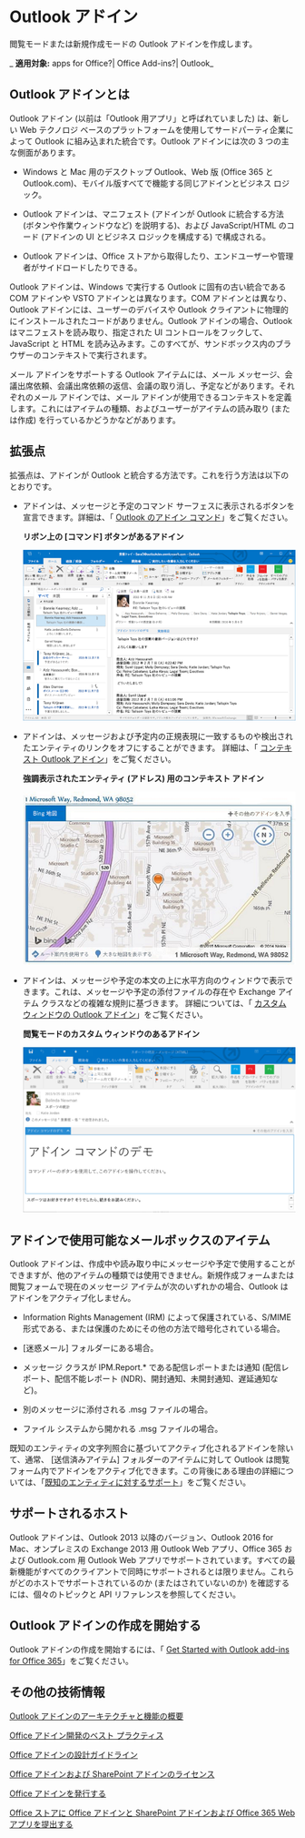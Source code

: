 
# Outlook アドイン
閲覧モードまたは新規作成モードの Outlook アドインを作成します。

 _ **適用対象:** apps for Office?| Office Add-ins?| Outlook_


## Outlook アドインとは


Outlook アドイン (以前は「Outlook 用アプリ」と呼ばれていました) は、新しい Web テクノロジ ベースのプラットフォームを使用してサードパーティ企業によって Outlook に組み込まれた統合です。Outlook アドインには次の 3 つの主な側面があります。


- Windows と Mac 用のデスクトップ Outlook、Web 版 (Office 365 と Outlook.com)、モバイル版すべてで機能する同じアドインとビジネス ロジック。
    
- Outlook アドインは、マニフェスト (アドインが Outlook に統合する方法 (ボタンや作業ウィンドウなど) を説明する)、および JavaScript/HTML のコード (アドインの UI とビジネス ロジックを構成する) で構成される。
    
- Outlook アドインは、Office ストアから取得したり、エンドユーザーや管理者がサイドロードしたりできる。
    
Outlook アドインは、Windows で実行する Outlook に固有の古い統合である COM アドインや VSTO アドインとは異なります。COM アドインとは異なり、Outlook アドインには、ユーザーのデバイスや Outlook クライアントに物理的にインストールされたコードがありません。Outlook アドインの場合、Outlook はマニフェストを読み取り、指定された UI コントロールをフックして、JavaScript と HTML を読み込みます。このすべてが、サンドボックス内のブラウザーのコンテキストで実行されます。

メール アドインをサポートする Outlook アイテムには、メール メッセージ、会議出席依頼、会議出席依頼の返信、会議の取り消し、予定などがあります。それぞれのメール アドインでは、メール アドインが使用できるコンテキストを定義します。これにはアイテムの種類、およびユーザーがアイテムの読み取り (または作成) を行っているかどうかなどがあります。


## 拡張点


拡張点は、アドインが Outlook と統合する方法です。これを行う方法は以下のとおりです。


- アドインは、メッセージと予定のコマンド サーフェスに表示されるボタンを宣言できます。詳細は、「 [Outlook のアドイン コマンド](../outlook/add-in-commands-for-outlook.md)」をご覧ください。
    
    **リボン上の [コマンド] ボタンがあるアドイン**

    ![アドイン コマンドの UI なし図形](../../images/41e46a9c-19ec-4ccc-98e6-a227283623d1.png)

- アドインは、メッセージおよび予定内の正規表現に一致するものや検出されたエンティティのリンクをオフにすることができます。 詳細は、「 [コンテキスト Outlook アドイン](../outlook/contextual-outlook-add-ins.md)」をご覧ください。
    
    **強調表示されたエンティティ (アドレス) 用のコンテキスト アドイン**

    ![カード内のコンテキスト アプリを示します](../../images/59bcabc2-7cb0-4b9b-bb9f-06089dca9c31.png)

- アドインは、メッセージや予定の本文の上に水平方向のウィンドウで表示できます。これは、メッセージや予定の添付ファイルの存在や Exchange アイテム クラスなどの複雑な規則に基づきます。 詳細については、「 [カスタム ウィンドウの Outlook アドイン](../outlook/custom-pane-outlook-add-ins.md)」をご覧ください。
    
    **閲覧モードのカスタム ウィンドウのあるアドイン**

    ![メッセージ閲覧フォームにカスタム ウィンドウが表示されています。](../../images/c585ab0a-6c33-42d0-a20f-5deb8b54f480.png)


## アドインで使用可能なメールボックスのアイテム


Outlook アドインは、作成中や読み取り中にメッセージや予定で使用することができますが、他のアイテムの種類では使用できません。新規作成フォームまたは閲覧フォームで現在のメッセージ アイテムが次のいずれかの場合、Outlook はアドインをアクティブ化しません。


- Information Rights Management (IRM) によって保護されている、S/MIME 形式である、または保護のためにその他の方法で暗号化されている場合。
    
- [迷惑メール] フォルダーにある場合。
    
- メッセージ クラスが IPM.Report.* である配信レポートまたは通知 (配信レポート、配信不能レポート (NDR)、開封通知、未開封通知、遅延通知など)。
    
- 別のメッセージに添付される .msg ファイルの場合。
    
- ファイル システムから開かれる .msg ファイルの場合。
    
既知のエンティティの文字列照合に基づいてアクティブ化されるアドインを除いて、通常、 [送信済みアイテム] フォルダーのアイテムに対して Outlook は閲覧フォーム内でアドインをアクティブ化できます。この背後にある理由の詳細については、「[既知のエンティティに対するサポート](match-strings-in-an-item-as-well-known-entities.md)」をご覧ください。


## サポートされるホスト


Outlook アドインは、Outlook 2013 以降のバージョン、Outlook 2016 for Mac、オンプレミスの Exchange 2013 用 Outlook Web アプリ、Office 365 および Outlook.com 用 Outlook Web アプリでサポートされています。すべての最新機能がすべてのクライアントで同時にサポートされるとは限りません。これらがどのホストでサポートされているのか (またはされていないのか) を確認するには、個々のトピックと API リファレンスを参照してください。


## Outlook アドインの作成を開始する


Outlook アドインの作成を開始するには、「 [Get Started with Outlook add-ins for Office 365](https://dev.outlook.com/MailAppsGettingStarted/GetStarted.aspx)」をご覧ください。


## その他の技術情報


[Outlook アドインのアーキテクチャと機能の概要](../outlook/overview.md)

[Office アドイン開発のベスト プラクティス](../../docs/design/add-in-development-best-practices.md)

[Office アドインの設計ガイドライン](../add-in-design.md)

[Office アドインおよび SharePoint アドインのライセンス](http://msdn.microsoft.com/library/3e0e8ff6-66d6-44ff-b0c2-59108ebd9181%28Office.15%29.aspx)

[Office アドインを発行する](../publish/publish.md)

[Office ストアに Office アドインと SharePoint アドインおよび Office 365 Web アプリを提出する](http://msdn.microsoft.com/library/ff075782-1303-4517-91cc-b3d730e9b9ae%28Office.15%29.aspx)

